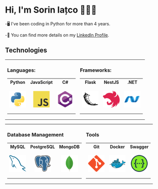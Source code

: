 # Hi, I'm Sorin Iațco 👨🏻‍💻

-🖥️ I've been coding in Python for more than 4 years. 

-📰 You can find more details on my [LinkedIn Profile](https://www.linkedin.com/in/sorin-ia%C8%9Bco-0729a4251/).

## Technologies

<table>
  <tr>
    <td>
      <h3>Languages:</h3>
      <table>
        <tr>
          <th>Python</th>
          <th>JavaScript</th>
          <th>C#</th>
        </tr>
        <tr>
          <td><p align="center"><img src="https://github.com/devicons/devicon/blob/master/icons/python/python-original.svg" title="Python" alt="Python" width="55" height="55"/></p></td>
          <td><p align="center"><img src="https://github.com/devicons/devicon/blob/master/icons/javascript/javascript-original.svg" title="JavaScript" alt="JavaScript" width="55" height="55"/></p></td>
          <td><p align="center"><img src="https://github.com/devicons/devicon/blob/master/icons/csharp/csharp-original.svg" title="C#" alt="C#" width="55" height="55"/></p></td>
        </tr>
      </table>
    </td>
    <td>
      <h3>Frameworks:</h3>
      <table>
        <tr>
          <th>Flask</th>
          <th>NestJS</th>
          <th>.NET</th>
        </tr>
        <tr>
          <td><p align="center"><img src="https://github.com/devicons/devicon/blob/master/icons/flask/flask-original.svg" title="Flask" alt="Flask" width="55" height="55"/></p></td>
          <td><p align="center"><img src="https://github.com/devicons/devicon/blob/master/icons/nestjs/nestjs-original.svg" title="NestJS" alt="NestJS" width="55" height="55"/></p></td>
          <td><p align="center"><img src="https://github.com/devicons/devicon/blob/master/icons/dot-net/dot-net-original.svg" title=".NET" alt=".NET" width="55" height="55"/></p></td>
        </tr>
      </table>
    </td>
  </tr>
</table>

<table>
  <tr>
    <td>
      <h3>Database Management</h3>
      <table>
        <tr>
          <th>MySQL</th>
          <th>PostgreSQL</th>
          <th>MongoDB</th>
        </tr>
        <tr>
          <td><p align="center"><img src="https://github.com/devicons/devicon/blob/master/icons/mysql/mysql-original.svg" title="MySQL" alt="MySQL" width="55" height="55"/></p></td>
          <td><p align="center"><img src="https://github.com/devicons/devicon/blob/master/icons/postgresql/postgresql-original.svg" title="PostgreSQL" alt="PostgreSQL" width="55" height="55"/></p></td>
          <td><p align="center"><img src="https://github.com/devicons/devicon/blob/master/icons/mongodb/mongodb-original.svg" title="MongoDB" alt="MongoDB" width="55" height="55"/></p></td>
        </tr>
      </table>
    </td>
    <td>
      <h3>Tools</h3>
      <table>
        <tr>
          <th>Git</th>
          <th>Docker</th>
          <th>Swagger</th>
        </tr>
        <tr>
          <td><p align="center"><img src="https://github.com/devicons/devicon/blob/master/icons/git/git-original.svg" title="Git" alt="Git" width="55" height="55"/></p></td>
          <td><p align="center"><img src="https://github.com/devicons/devicon/blob/master/icons/docker/docker-original.svg" title="Docker" alt="Docker" width="55" height="55"/></p></td>
          <td><p align="center"><img src="https://github.com/devicons/devicon/blob/master/icons/swagger/swagger-original.svg" title="Swagger" alt="Swagger" width="55" height="55"/></p></td>
        </tr>
      </table>
    </td>
  </tr>
</table>
